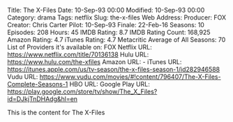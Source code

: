 Title: The X-Files
Date: 10-Sep-93 00:00
Modified: 10-Sep-93 00:00
Category: drama
Tags: netflix
Slug: the-x-files
Web Address: 
Producer: FOX
Creator: Chris Carter
Pilot: 10-Sep-93
Finale: 22-Feb-16
Seasons: 10
Episodes: 208
Hours: 45
IMDB Rating: 8.7
IMDB Rating Count: 168,925
Amazon Rating: 4.7
iTunes Rating: 4.7
Metacritic Average of All Seasons: 70
List of Providers it's available on: FOX
Netflix URL: https://www.netflix.com/title/70136138
Hulu URL: https://www.hulu.com/the-xfiles
Amazon URL: -
iTunes URL: https://itunes.apple.com/us/tv-season/the-x-files-season-1/id282946588
Vudu URL: https://www.vudu.com/movies/#!content/796407/The-X-Files-Complete-Seasons-1
HBO URL: 
Google Play URL: https://play.google.com/store/tv/show/The_X_Files?id=DJkjTnDHAdg&hl=en



This is the content for The X-Files
